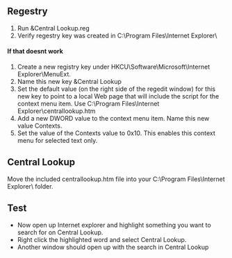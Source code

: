 ## Regestry
1. Run &Central Lookup.reg
2. Verify regestry key was created in C:\Program Files\Internet Explorer\

#### If that doesnt work

1. Create a new registry key under HKCU\Software\Microsoft\Internet Explorer\MenuExt.
2. Name this new key &Central Lookup
3. Set the default value (on the right side of the regedit window) for this new key to point to a local Web page that will include the script for the context menu item. Use C:\Program Files\Internet Explorer\centrallookup.htm
4. Add a new DWORD value to the context menu item. Name this new value Contexts.
5. Set the value of the Contexts value to 0x10. This enables this context menu for selected text only.

## Central Lookup

Move the included centrallookup.htm file into your C:\Program Files\Internet Explorer\ folder.

## Test

* Now open up Internet explorer and highlight something you want to search for on Central Lookup.
* Right click the highlighted word and select Central Lookup.
* Another window should open up with the search in Central Lookup

